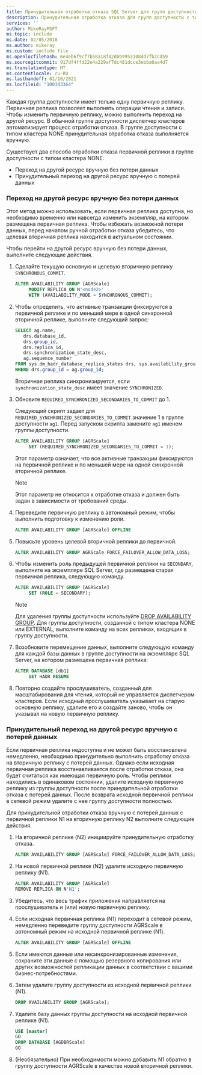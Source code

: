 ```yaml
---
title: Принудительная отработка отказа SQL Server для групп доступности
description: Принудительная отработка отказа для групп доступности с типом кластера NONE
services: ''
author: MikeRayMSFT
ms.topic: include
ms.date: 02/05/2018
ms.author: mikeray
ms.custom: include file
ms.openlocfilehash: 6e4eb6f9cf7b58a18f42d0b99531084d7fb2cd59
ms.sourcegitcommit: 917df4ffd22e4a229af7dc481dcce3ebba0aa4d7
ms.translationtype: HT
ms.contentlocale: ru-RU
ms.lasthandoff: 02/10/2021
ms.locfileid: "100343364"
---
```

Каждая группа доступности имеет только одну первичную реплику. Первичная реплика позволяет выполнять операции чтения и записи. Чтобы изменить первичную реплику, можно выполнить переход на другой ресурс. В обычной группе доступности диспетчер кластеров автоматизирует процесс отработки отказа. В группе доступности с типом кластера NONE принудительная отработка отказа выполняется вручную.

Существует два способа отработки отказа первичной реплики в группе доступности с типом кластера NONE.

- Переход на другой ресурс вручную без потери данных
- Принудительный переход на другой ресурс вручную с потерей данных


### <a name="manual-failover-without-data-loss"></a>Переход на другой ресурс вручную без потери данных

Этот метод можно использовать, если первичная реплика доступна, но необходимо временно или навсегда изменить экземпляр, на котором размещена первичная реплика.
Чтобы избежать возможной потери данных, перед началом ручной отработки отказа убедитесь, что целевая вторичная реплика находится в актуальном состоянии.

Чтобы перейти на другой ресурс вручную без потери данных, выполните следующие действия.

1. Сделайте текущую основную и целевую вторичную реплику `SYNCHRONOUS_COMMIT`.

   ```SQL
   ALTER AVAILABILITY GROUP [AGRScale] 
        MODIFY REPLICA ON N'<node2>' 
        WITH (AVAILABILITY_MODE = SYNCHRONOUS_COMMIT);
   ```

1. Чтобы определить, что активные транзакции фиксируются в первичной реплике и по меньшей мере в одной синхронной вторичной реплике, выполните следующий запрос:

   ```SQL
   SELECT ag.name, 
      drs.database_id, 
      drs.group_id, 
      drs.replica_id, 
      drs.synchronization_state_desc, 
      ag.sequence_number
   FROM sys.dm_hadr_database_replica_states drs, sys.availability_groups ag
   WHERE drs.group_id = ag.group_id; 
   ```

   Вторичная реплика синхронизируется, если `synchronization_state_desc` имеет значение `SYNCHRONIZED`.

1. Обновите `REQUIRED_SYNCHRONIZED_SECONDARIES_TO_COMMIT` до 1.

   Следующий скрипт задает для `REQUIRED_SYNCHRONIZED_SECONDARIES_TO_COMMIT` значение 1 в группе доступности `ag1`. Перед запуском скрипта замените `ag1` именем группы доступности.

   ```SQL
   ALTER AVAILABILITY GROUP [AGRScale] 
        SET (REQUIRED_SYNCHRONIZED_SECONDARIES_TO_COMMIT = 1);
   ```

   Этот параметр означает, что все активные транзакции фиксируются на первичной реплике и по меньшей мере на одной синхронной вторичной реплике.
   >[!NOTE]
   >Этот параметр не относится к отработке отказа и должен быть задан в зависимости от требований среды.

1. Переведите первичную реплику в автономный режим, чтобы выполнить подготовку к изменению роли. 

   ```SQL
   ALTER AVAILABILITY GROUP [AGRScale] OFFLINE
   ```

1. Повысьте уровень целевой вторичной реплики до первичной.

   ```SQL
   ALTER AVAILABILITY GROUP AGRScale FORCE_FAILOVER_ALLOW_DATA_LOSS; 
   ```

1. Чтобы изменить роль предыдущей первичной реплики на `SECONDARY`, выполните на экземпляре SQL Server, где размещена старая первичная реплика, следующую команду.

   ```SQL
   ALTER AVAILABILITY GROUP [AGRScale] 
        SET (ROLE = SECONDARY); 
   ```

   > [!NOTE]
   > Для удаления группы доступности используйте [DROP AVAILABILITY GROUP](../t-sql/statements/drop-availability-group-transact-sql.md). Для группы доступности, созданной с типом кластера NONE или EXTERNAL, выполните команду на всех репликах, входящих в группу доступности.

1. Возобновите перемещение данных, выполните следующую команду для каждой базы данных в группе доступности на экземпляре SQL Server, на котором размещена первичная реплика:

   ```SQL
   ALTER DATABASE [db1]
        SET HADR RESUME
   ```

1. Повторно создайте прослушиватель, созданный для масштабирования для чтения, который не управляется диспетчером кластеров. Если исходный прослушиватель указывает на старую основную реплику, удалите его и создайте заново, чтобы он указывал на новую первичную реплику.

### <a name="forced-manual-failover-with-data-loss"></a>Принудительный переход на другой ресурс вручную с потерей данных

Если первичная реплика недоступна и не может быть восстановлена немедленно, необходимо принудительно выполнить отработку отказа на вторичную реплику с потерей данных. Однако если исходная первичная реплика восстанавливается после отработки отказа, она будет считаться как имеющая первичную роль. Чтобы реплики находились в одинаковом состоянии, удалите исходную первичную реплику из группы доступности после принудительной отработки отказа с потерей данных. После возврата исходной первичной реплики в сетевой режим удалите с нее группу доступности полностью. 

Для принудительной отработки отказа вручную с потерей данных с первичной реплики N1 на вторичную реплику N2 выполните следующие действия. 

1. На вторичной реплике (N2) инициируйте принудительную отработку отказа. 

    ```SQL
    ALTER AVAILABILITY GROUP [AGRScale] FORCE_FAILOVER_ALLOW_DATA_LOSS;
    ```
    
1. На новой первичной реплике (N2) удалите исходную первичную реплику (N1). 

    ```SQL
    ALTER AVAILABILITY GROUP [AGRScale]
    REMOVE REPLICA ON N'N1';
    ```
    
1. Убедитесь, что весь трафик приложения направляется на прослушиватель и (или) новую первичную реплику. 
1. Если исходная первичная реплика (N1) переходит в сетевой режим, немедленно переведите группу доступности AGRScale в автономный режим на исходной первичной реплике (N1).

   ```SQL
   ALTER AVAILABILITY GROUP [AGRScale] OFFLINE
   ```
1. Если имеются данные или несинхронизированные изменения, сохраните эти данные с помощью резервного копирования или других возможностей репликации данных в соответствии с вашими бизнес-потребностями.     
1. Затем удалите группу доступности из исходной первичной реплики (N1).

    ```SQL
    DROP AVAILABILITY GROUP [AGRScale];
    ```
1. Удалите базу данных группы доступности на исходной первичной реплике (N1). 

    ```SQL
    USE [master]
    GO
    DROP DATABASE [AGDBRScale]
    GO
    ```
    
 1. (Необязательно) При необходимости можно добавить N1 обратно в группу доступности AGRScale в качестве новой вторичной реплики.
